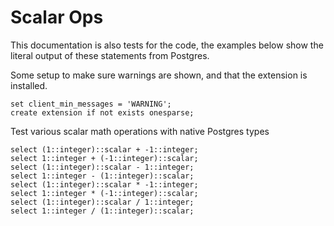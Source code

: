 # Scalar Ops

This documentation is also tests for the code, the examples below
show the literal output of these statements from Postgres.

Some setup to make sure warnings are shown, and that the extension
is installed.
```
set client_min_messages = 'WARNING';
create extension if not exists onesparse;

```
Test various scalar math operations with native Postgres types
```
select (1::integer)::scalar + -1::integer;
select 1::integer + (-1::integer)::scalar;
select (1::integer)::scalar - 1::integer;
select 1::integer - (1::integer)::scalar;
select (1::integer)::scalar * -1::integer;
select 1::integer * (-1::integer)::scalar;
select (1::integer)::scalar / 1::integer;
select 1::integer / (1::integer)::scalar;
```